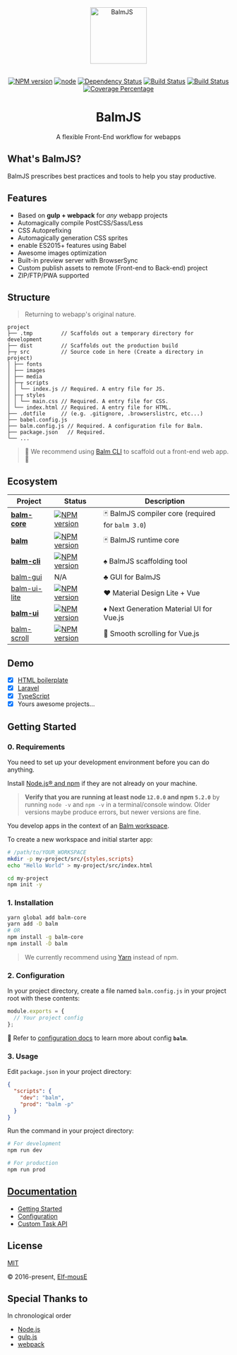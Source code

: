<div align="center">
  <a href="https://balm.js.org/">
    <img width="128" heigth="128" src="https://balm.js.org/logo.png" alt="BalmJS">
  </a>
  <br>
  <br>

[![NPM version][balm-image]][balm-url]
[![node][node-image]][node-url]
[![Dependency Status][deps-image]][deps-url]
[![Build Status][travis-image]][travis-url]
[![Build Status][appveyor-image]][appveyor-url]
[![Coverage Percentage][cover-image]][cover-url]
<br>

  <h1>BalmJS</h1>
  <p>A flexible Front-End workflow for webapps</p>
</div>

## What's BalmJS?

BalmJS prescribes best practices and tools to help you stay productive.

## Features

- Based on **gulp + webpack** for _any_ webapp projects
- Automagically compile PostCSS/Sass/Less
- CSS Autoprefixing
- Automagically generation CSS sprites
- enable ES2015+ features using Babel
- Awesome images optimization
- Built-in preview server with BrowserSync
- Custom publish assets to remote (Front-end to Back-end) project
- ZIP/FTP/PWA supported

## Structure

> Returning to webapp's original nature.

```
project
├── .tmp         // Scaffolds out a temporary directory for development
├── dist         // Scaffolds out the production build
├─┬ src          // Source code in here (Create a directory in project)
│ ├── fonts
│ ├── images
│ ├── media
│ ├─┬ scripts
│ │ └── index.js // Required. A entry file for JS.
│ ├─┬ styles
│ │ └── main.css // Required. A entry file for CSS.
│ └── index.html // Required. A entry file for HTML.
├── .dotfile     // (e.g. .gitignore, .browserslistrc, etc...)
├── babel.config.js
├── balm.config.js // Required. A configuration file for Balm.
├── package.json   // Required.
└── ...
```

> :rocket: We recommend using [Balm CLI](https://github.com/balmjs/balm-cli) to scaffold out a front-end web app. :ghost:

## Ecosystem

| Project                                               | Status                                                 | Description                                                  |
| ----------------------------------------------------- | ------------------------------------------------------ | ------------------------------------------------------------ |
| **[balm-core](https://github.com/balmjs/balm)**       | [![NPM version][balm-core-image]][balm-core-url]       | :black_joker: BalmJS compiler core (required for `balm 3.0`) |
| **[balm](https://github.com/balmjs/balm)**            | [![NPM version][balm-image]][balm-url]                 | :black_joker: BalmJS runtime core                            |
| **[balm-cli](https://github.com/balmjs/balm-cli)**    | [![NPM version][balm-cli-image]][balm-cli-url]         | :spades: BalmJS scaffolding tool                             |
| [balm-gui](https://github.com/balmjs/balm-gui)        | N/A                                                    | :clubs: GUI for BalmJS                                       |
| [balm-ui-lite](https://github.com/balmjs/ui-vue-lite) | [![NPM version][balm-ui-lite-image]][balm-ui-lite-url] | :hearts: Material Design Lite + Vue                          |
| **[balm-ui](https://github.com/balmjs/ui-vue)**       | [![NPM version][balm-ui-image]][balm-ui-url]           | :diamonds: Next Generation Material UI for Vue.js            |
| [balm-scroll](https://github.com/balmjs/balm-scroll)  | [![NPM version][balm-scroll-image]][balm-scroll-url]   | :scroll: Smooth scrolling for Vue.js                         |

## Demo

- [x] [HTML boilerplate](https://github.com/balmjs/demo-html5-boilerplate)
- [x] [Laravel](https://github.com/balmjs/demo-laravel)
- [x] [TypeScript](https://github.com/balmjs/demo-ts)
- [x] Yours awesome projects...

## Getting Started

### 0. Requirements

You need to set up your development environment before you can do anything.

Install [Node.js® and npm](https://nodejs.org/en/download/) if they are not already on your machine.

> **Verify that you are running at least node `12.0.0` and npm `5.2.0`** by running `node -v` and `npm -v` in a terminal/console window. Older versions maybe produce errors, but newer versions are fine.

You develop apps in the context of an [Balm workspace](https://balm.js.org/docs/guide/structure.html).

To create a new workspace and initial starter app:

```sh
# /path/to/YOUR_WORKSPACE
mkdir -p my-project/src/{styles,scripts}
echo "Hello World" > my-project/src/index.html

cd my-project
npm init -y
```

### 1. Installation

```sh
yarn global add balm-core
yarn add -D balm
# OR
npm install -g balm-core
npm install -D balm
```

> We currently recommend using [Yarn](https://yarnpkg.com/en/docs/install) instead of npm.

### 2. Configuration

In your project directory, create a file named `balm.config.js` in your project root with these contents:

```js
module.exports = {
  // Your project config
};
```

:page_with_curl: Refer to [configuration docs](https://balm.js.org/docs/config/) to learn more about config **`balm`**.

### 3. Usage

Edit `package.json` in your project directory:

```json
{
  "scripts": {
    "dev": "balm",
    "prod": "balm -p"
  }
}
```

Run the command in your project directory:

```sh
# For development
npm run dev

# For production
npm run prod
```

## [Documentation](https://balm.js.org/docs/)

- [Getting Started](https://balm.js.org/docs/guide/getting-started.html)
- [Configuration](https://balm.js.org/docs/config/)
- [Custom Task API](https://balm.js.org/docs/api/)

## License

[MIT](https://opensource.org/licenses/MIT)

© 2016-present, [Elf-mousE](http://elf-mouse.me/)

## Special Thanks to

In chronological order

- [Node.js](https://nodejs.org/)
- [gulp.js](https://gulpjs.com/)
- [webpack](https://webpack.js.org/)

[balm-core-image]: https://badge.fury.io/js/balm-core.svg
[balm-core-url]: https://npmjs.org/package/balm-core
[balm-image]: https://badge.fury.io/js/balm.svg
[balm-url]: https://npmjs.org/package/balm
[node-image]: https://img.shields.io/node/v/balm.svg
[node-url]: https://nodejs.org
[deps-image]: https://david-dm.org/balmjs/balm.svg?path=packages/balm-core&theme=shields.io
[deps-url]: https://david-dm.org/balmjs/balm?path=packages/balm-core
[travis-image]: https://travis-ci.org/balmjs/balm.svg?branch=master
[travis-url]: https://travis-ci.org/balmjs/balm
[appveyor-image]: https://ci.appveyor.com/api/projects/status/github/balmjs/balm?svg=true
[appveyor-url]: https://ci.appveyor.com/project/balmjs/balm
[cover-image]: https://coveralls.io/repos/balmjs/balm/badge.svg
[cover-url]: https://coveralls.io/r/balmjs/balm
[balm-cli-image]: https://badge.fury.io/js/balm-cli.svg
[balm-cli-url]: https://npmjs.org/package/balm-cli
[balm-ui-lite-image]: https://badge.fury.io/js/balm-ui-lite.svg
[balm-ui-lite-url]: https://npmjs.org/package/balm-ui-lite
[balm-ui-image]: https://badge.fury.io/js/balm-ui.svg
[balm-ui-url]: https://npmjs.org/package/balm-ui
[balm-scroll-image]: https://badge.fury.io/js/balm-scroll.svg
[balm-scroll-url]: https://npmjs.org/package/balm-scroll

